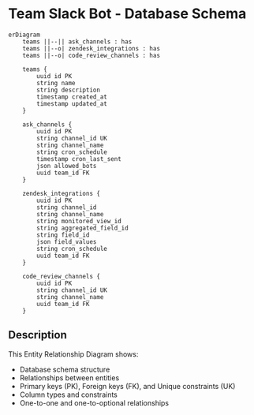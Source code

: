# Team Slack Bot - Database Schema

```mermaid
erDiagram
    teams ||--|| ask_channels : has
    teams ||--o| zendesk_integrations : has
    teams ||--o| code_review_channels : has

    teams {
        uuid id PK
        string name
        string description
        timestamp created_at
        timestamp updated_at
    }

    ask_channels {
        uuid id PK
        string channel_id UK
        string channel_name
        string cron_schedule
        timestamp cron_last_sent
        json allowed_bots
        uuid team_id FK
    }

    zendesk_integrations {
        uuid id PK
        string channel_id
        string channel_name
        string monitored_view_id
        string aggregated_field_id
        string field_id
        json field_values
        string cron_schedule
        uuid team_id FK
    }

    code_review_channels {
        uuid id PK
        string channel_id UK
        string channel_name
        uuid team_id FK
    }
```

## Description

This Entity Relationship Diagram shows:

- Database schema structure
- Relationships between entities
- Primary keys (PK), Foreign keys (FK), and Unique constraints (UK)
- Column types and constraints
- One-to-one and one-to-optional relationships
